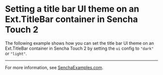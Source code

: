 # Setting a title bar UI theme on an Ext.TitleBar container in Sencha Touch 2 #

The following example shows how you can set the title bar UI theme on an Ext.TitleBar container in Sencha Touch 2 by setting the `ui` config to `"dark"` or `"light"`.

---

For more information, see [SenchaExamples.com](http://senchaexamples.com/2012/03/04/setting-a-title-bar-ui-theme-on-an-ext-titlebar-container-in-sencha-touch-2/).